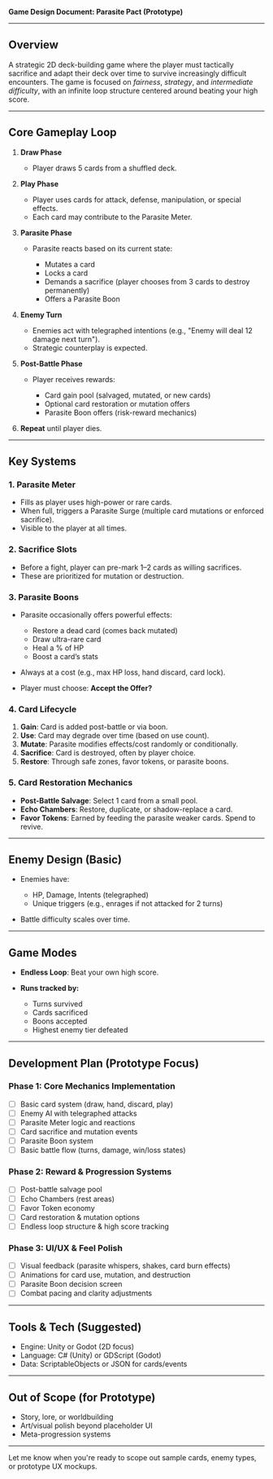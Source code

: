 **Game Design Document: Parasite Pact (Prototype)**

---

## **Overview**

A strategic 2D deck-building game where the player must tactically sacrifice and adapt their deck over time to survive increasingly difficult encounters. The game is focused on *fairness*, *strategy*, and *intermediate difficulty*, with an infinite loop structure centered around beating your high score.

---

## **Core Gameplay Loop**

1. **Draw Phase**

   * Player draws 5 cards from a shuffled deck.

2. **Play Phase**

   * Player uses cards for attack, defense, manipulation, or special effects.
   * Each card may contribute to the Parasite Meter.

3. **Parasite Phase**

   * Parasite reacts based on its current state:

     * Mutates a card
     * Locks a card
     * Demands a sacrifice (player chooses from 3 cards to destroy permanently)
     * Offers a Parasite Boon

4. **Enemy Turn**

   * Enemies act with telegraphed intentions (e.g., "Enemy will deal 12 damage next turn").
   * Strategic counterplay is expected.

5. **Post-Battle Phase**

   * Player receives rewards:

     * Card gain pool (salvaged, mutated, or new cards)
     * Optional card restoration or mutation offers
     * Parasite Boon offers (risk-reward mechanics)

6. **Repeat** until player dies.

---

## **Key Systems**

### 1. **Parasite Meter**

* Fills as player uses high-power or rare cards.
* When full, triggers a Parasite Surge (multiple card mutations or enforced sacrifice).
* Visible to the player at all times.

### 2. **Sacrifice Slots**

* Before a fight, player can pre-mark 1–2 cards as willing sacrifices.
* These are prioritized for mutation or destruction.

### 3. **Parasite Boons**

* Parasite occasionally offers powerful effects:

  * Restore a dead card (comes back mutated)
  * Draw ultra-rare card
  * Heal a % of HP
  * Boost a card’s stats
* Always at a cost (e.g., max HP loss, hand discard, card lock).
* Player must choose: **Accept the Offer?**

### 4. **Card Lifecycle**

1. **Gain**: Card is added post-battle or via boon.
2. **Use**: Card may degrade over time (based on use count).
3. **Mutate**: Parasite modifies effects/cost randomly or conditionally.
4. **Sacrifice**: Card is destroyed, often by player choice.
5. **Restore**: Through safe zones, favor tokens, or parasite boons.

### 5. **Card Restoration Mechanics**

* **Post-Battle Salvage**: Select 1 card from a small pool.
* **Echo Chambers**: Restore, duplicate, or shadow-replace a card.
* **Favor Tokens**: Earned by feeding the parasite weaker cards. Spend to revive.

---

## **Enemy Design (Basic)**

* Enemies have:

  * HP, Damage, Intents (telegraphed)
  * Unique triggers (e.g., enrages if not attacked for 2 turns)
* Battle difficulty scales over time.

---

## **Game Modes**

* **Endless Loop**: Beat your own high score.
* **Runs tracked by:**

  * Turns survived
  * Cards sacrificed
  * Boons accepted
  * Highest enemy tier defeated

---

## **Development Plan (Prototype Focus)**

### **Phase 1: Core Mechanics Implementation**

* [ ] Basic card system (draw, hand, discard, play)
* [ ] Enemy AI with telegraphed attacks
* [ ] Parasite Meter logic and reactions
* [ ] Card sacrifice and mutation events
* [ ] Parasite Boon system
* [ ] Basic battle flow (turns, damage, win/loss states)

### **Phase 2: Reward & Progression Systems**

* [ ] Post-battle salvage pool
* [ ] Echo Chambers (rest areas)
* [ ] Favor Token economy
* [ ] Card restoration & mutation options
* [ ] Endless loop structure & high score tracking

### **Phase 3: UI/UX & Feel Polish**

* [ ] Visual feedback (parasite whispers, shakes, card burn effects)
* [ ] Animations for card use, mutation, and destruction
* [ ] Parasite Boon decision screen
* [ ] Combat pacing and clarity adjustments

---

## **Tools & Tech (Suggested)**

* Engine: Unity or Godot (2D focus)
* Language: C# (Unity) or GDScript (Godot)
* Data: ScriptableObjects or JSON for cards/events

---

## **Out of Scope (for Prototype)**

* Story, lore, or worldbuilding
* Art/visual polish beyond placeholder UI
* Meta-progression systems

---

Let me know when you're ready to scope out sample cards, enemy types, or prototype UX mockups.
